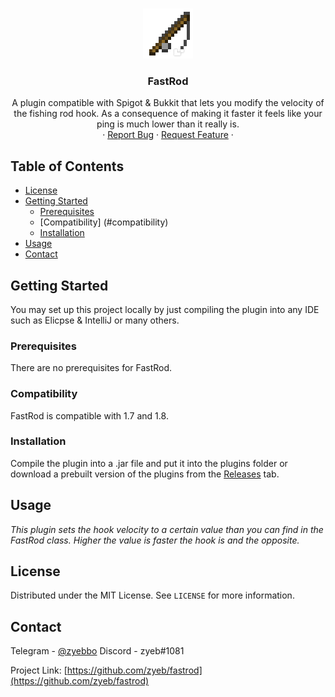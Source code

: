 <!-- PROJECT LOGO -->
<br />
<p align="center">
  <a href="https://github.com/zyeb/fastrod">
    <img src="logo.png" alt="Logo" width="80" height="80">
  </a>

  <h3 align="center">FastRod</h3>

  <p align="center">
    A plugin compatible with Spigot & Bukkit that lets you modify the velocity of the fishing rod hook. As a consequence of making it faster it feels like your ping is much lower than it really is.
    <br />
    ·
    <a href="https://github.com/zyeb/fastrod/issues">Report Bug</a>
    ·
    <a href="https://github.com/zyeb/fastrod/issues">Request Feature</a>
    ·
  </p>
</p>

<!-- TABLE OF CONTENTS -->
## Table of Contents

* [License](#license)
* [Getting Started](#getting-started)
  * [Prerequisites](#prerequisites)
  * [Compatibility] (#compatibility)
  * [Installation](#installation)
* [Usage](#usage)
* [Contact](#contact)


<!-- GETTING STARTED -->
## Getting Started

You may set up this project locally by just compiling the plugin into any IDE such as Elicpse & IntelliJ or many others.

### Prerequisites

There are no prerequisites for FastRod.

<!-- COMPATIBILITY -->
### Compatibility

FastRod is compatible with 1.7 and 1.8.

### Installation

Compile the plugin into a .jar file and put it into the plugins folder or download a prebuilt version of the plugins from the <a href="https://github.com/zyeb/fastrod/releases">Releases</a> tab.

<!-- USAGE EXAMPLES -->
## Usage

_This plugin sets the hook velocity to a certain value than you can find in the FastRod class. Higher the value is faster the hook is and the opposite._

<!-- LICENSE -->
## License

Distributed under the MIT License. See `LICENSE` for more information.

<!-- CONTACT -->
## Contact

Telegram - [@zyebbo](https://t.me/zyebbo)
Discord - zyeb#1081

Project Link: [https://github.com/zyeb/fastrod](https://github.com/zyeb/fastrod)
